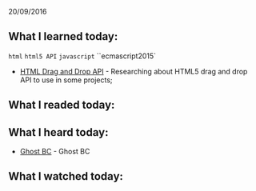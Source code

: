 20/09/2016

## What I learned today:

`html` `html5 API` `javascript` ``ecmascript2015`

* [HTML Drag and Drop API](https://developer.mozilla.org/en-US/docs/Web/API/HTML_Drag_and_Drop_API) - Researching about HTML5 drag and drop API to use in some projects;

## What I readed today:



## What I heard today:

* [Ghost BC](https://www.youtube.com/watch?v=GhbhD1HR5vk&index=1&list=PL0zVEGEvSaeHBZFy6Q8731rcwk0Gtuxub) - Ghost BC 

## What I watched today: 

